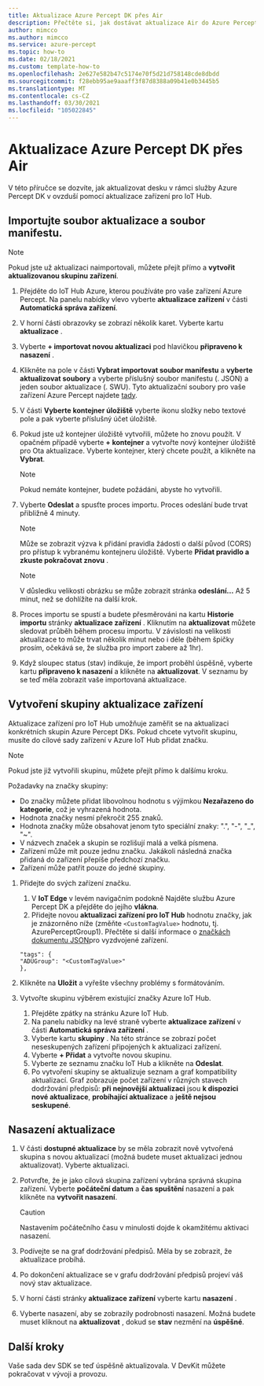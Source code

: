 ```yaml
---
title: Aktualizace Azure Percept DK přes Air
description: Přečtěte si, jak dostávat aktualizace Air do Azure Percept DK.
author: mimcco
ms.author: mimcco
ms.service: azure-percept
ms.topic: how-to
ms.date: 02/18/2021
ms.custom: template-how-to
ms.openlocfilehash: 2e627e582b47c5174e70f5d21d758148cde8dbdd
ms.sourcegitcommit: f28ebb95ae9aaaff3f87d8388a09b41e0b3445b5
ms.translationtype: MT
ms.contentlocale: cs-CZ
ms.lasthandoff: 03/30/2021
ms.locfileid: "105022845"
---
```

# <a name="update-your-azure-percept-dk-over-the-air"></a>Aktualizace Azure Percept DK přes Air

V této příručce se dozvíte, jak aktualizovat desku v rámci služby Azure Percept DK v ovzduší pomocí aktualizace zařízení pro IoT Hub.

## <a name="import-your-update-file-and-manifest-file"></a>Importujte soubor aktualizace a soubor manifestu.

> [!NOTE]
> Pokud jste už aktualizaci naimportovali, můžete přejít přímo a **vytvořit aktualizovanou skupinu zařízení**.

1. Přejděte do IoT Hub Azure, kterou používáte pro vaše zařízení Azure Percept. Na panelu nabídky vlevo vyberte **aktualizace zařízení** v části **Automatická správa zařízení**.
 
1. V horní části obrazovky se zobrazí několik karet. Vyberte kartu **aktualizace** .
 
1. Vyberte **+ importovat novou aktualizaci** pod hlavičkou **připraveno k nasazení** .
 
1. Klikněte na pole v části **Vybrat importovat soubor manifestu** a **vyberte aktualizovat soubory** a vyberte příslušný soubor manifestu (. JSON) a jeden soubor aktualizace (. SWU). Tyto aktualizační soubory pro vaše zařízení Azure Percept najdete [tady](https://go.microsoft.com/fwlink/?linkid=2155625).
 
1. V části **Vyberte kontejner úložiště** vyberte ikonu složky nebo textové pole a pak vyberte příslušný účet úložiště.
 
1. Pokud jste už kontejner úložiště vytvořili, můžete ho znovu použít. V opačném případě vyberte **+ kontejner** a vytvořte nový kontejner úložiště pro Ota aktualizace. Vyberte kontejner, který chcete použít, a klikněte na **Vybrat**.
 
    >[!Note]
    >Pokud nemáte kontejner, budete požádáni, abyste ho vytvořili.
 
1. Vyberte **Odeslat** a spusťte proces importu. Proces odeslání bude trvat přibližně 4 minuty.
 
    >[!Note]
    >Může se zobrazit výzva k přidání pravidla žádosti o další původ (CORS) pro přístup k vybranému kontejneru úložiště. Vyberte **Přidat pravidlo a zkuste pokračovat znovu** .
 
    >[!Note]
    >V důsledku velikosti obrázku se může zobrazit stránka **odeslání...** Až 5 minut, než se dohlížíte na další krok.
    
1. Proces importu se spustí a budete přesměrováni na kartu **Historie importu** stránky **aktualizace zařízení** . Kliknutím na **aktualizovat** můžete sledovat průběh během procesu importu. V závislosti na velikosti aktualizace to může trvat několik minut nebo i déle (během špičky prosím, očekává se, že služba pro import zabere až 1hr).

1. Když sloupec status (stav) indikuje, že import proběhl úspěšně, vyberte kartu **připraveno k nasazení** a klikněte na **aktualizovat**. V seznamu by se teď měla zobrazit vaše importovaná aktualizace.
 
## <a name="create-a-device-update-group"></a>Vytvoření skupiny aktualizace zařízení
Aktualizace zařízení pro IoT Hub umožňuje zaměřit se na aktualizaci konkrétních skupin Azure Percept DKs. Pokud chcete vytvořit skupinu, musíte do cílové sady zařízení v Azure IoT Hub přidat značku.

> [!NOTE]
> Pokud jste již vytvořili skupinu, můžete přejít přímo k dalšímu kroku.

Požadavky na značky skupiny:
- Do značky můžete přidat libovolnou hodnotu s výjimkou **Nezařazeno do kategorie**, což je vyhrazená hodnota.
- Hodnota značky nesmí překročit 255 znaků.
- Hodnota značky může obsahovat jenom tyto speciální znaky: ".", "-", "_", "~".
- V názvech značek a skupin se rozlišují malá a velká písmena.
- Zařízení může mít pouze jednu značku. Jakákoli následná značka přidaná do zařízení přepíše předchozí značku.
- Zařízení může patřit pouze do jedné skupiny.

1. Přidejte do svých zařízení značku.
    1. V **IoT Edge** v levém navigačním podokně Najděte službu Azure Percept DK a přejděte do jejího **vlákna**.
    1. Přidejte novou **aktualizaci zařízení pro IoT Hub** hodnotu značky, jak je znázorněno níže (změňte ```<CustomTagValue>``` hodnotu, tj. AzurePerceptGroup1). Přečtěte si další informace o [značkách dokumentu JSON](../iot-hub/iot-hub-devguide-device-twins.md#device-twins)pro vyzdvojené zařízení.

    ```
    "tags": {
    "ADUGroup": "<CustomTagValue>"
    },
    ```

 
1. Klikněte na **Uložit** a vyřešte všechny problémy s formátováním.
 
1. Vytvořte skupinu výběrem existující značky Azure IoT Hub.
    1. Přejděte zpátky na stránku Azure IoT Hub.
    1. Na panelu nabídky na levé straně vyberte **aktualizace zařízení** v části **Automatická správa zařízení** .
    1. Vyberte kartu **skupiny** . Na této stránce se zobrazí počet neseskupených zařízení připojených k aktualizaci zařízení.
    1. Vyberte **+ Přidat** a vytvořte novou skupinu.
    1. Vyberte ze seznamu značku IoT Hub a klikněte na **Odeslat**.
    1. Po vytvoření skupiny se aktualizuje seznam a graf kompatibility aktualizací. Graf zobrazuje počet zařízení v různých stavech dodržování předpisů: **při nejnovější aktualizaci** jsou **k dispozici nové aktualizace**, **probíhající aktualizace** a **ještě nejsou seskupené**.
 

## <a name="deploy-an-update"></a>Nasazení aktualizace
1. V části **dostupné aktualizace** by se měla zobrazit nově vytvořená skupina s novou aktualizací (možná budete muset aktualizaci jednou aktualizovat). Vyberte aktualizaci.
 
1. Potvrďte, že je jako cílová skupina zařízení vybrána správná skupina zařízení. Vyberte **počáteční datum** a **čas spuštění** nasazení a pak klikněte na **vytvořit nasazení**. 

    >[!CAUTION]
    >Nastavením počátečního času v minulosti dojde k okamžitému aktivaci nasazení.
 
1. Podívejte se na graf dodržování předpisů. Měla by se zobrazit, že aktualizace probíhá.
 
1. Po dokončení aktualizace se v grafu dodržování předpisů projeví váš nový stav aktualizace.
 
1. V horní části stránky **aktualizace zařízení** vyberte kartu **nasazení** .
 
1. Vyberte nasazení, aby se zobrazily podrobnosti nasazení. Možná budete muset kliknout na **aktualizovat** , dokud se **stav** nezmění na **úspěšné**.

## <a name="next-steps"></a>Další kroky

Vaše sada dev SDK se teď úspěšně aktualizovala. V DevKit můžete pokračovat v vývoji a provozu.